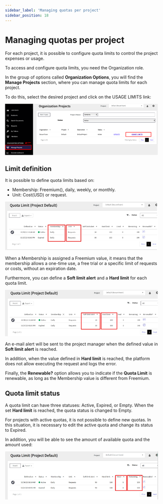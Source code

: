 ```yaml
---
sidebar_label: 'Managing quotas per project'
sidebar_position: 18
---
```


# Managing quotas per project

For each project, it is possible to configure quota limits to control the project expenses or usage. 

To access and configure quota limits, you need the Organization role.

In the group of options called **Organization Options**, you will find the **Manage Projects** section, where you can manage quota 
limits for each project.

To do this, select the desired project and click on the USAGE LIMITS link:

![image](https://github.com/genexus-books/Saia/blob/4f821949d53e8c80233ea10e125cb6745ae14c57/saia-docs/assets/images/Usage_limits_1.png?raw=true)

## Limit definition

It is possible to define quota limits based on:

*	Membership: Freemium(), daily, weekly, or monthly.
* Unit: Cost(USD) or request.

![image](https://github.com/genexus-books/Saia/blob/4f821949d53e8c80233ea10e125cb6745ae14c57/saia-docs/assets/images/Membership_Unit_2.png?raw=true)

When a Membership is assigned a Freemium value, it means that the membership allows a one-time use, a free trial or a specific
limit of requests or costs, without an expiration date.

Furthermore, you can define a **Soft limit alert** and a **Hard limit** for each quota limit.  

![image](https://github.com/genexus-books/Saia/blob/4f821949d53e8c80233ea10e125cb6745ae14c57/saia-docs/assets/images/SoftLimit_HardLimit_3.png?raw=true)

An e-mail alert will be sent to the project manager when the defined value in **Soft limit alert** is reached.

In addition, when the value defined in **Hard limit** is reached, the platform does not allow executing the request and logs 
the error.

Finally, the **Renewable?** option allows you to indicate if the **Quota Limit** is renewable, as long as the Membership value is 
different from Freemium.

## Quota limit status

A quota limit can have three statuses: Active, Expired, or Empty. When the set **Hard limit** is reached, the quota status is 
changed to Empty.

For projects with active quotas, it is not possible to define new quotas. In this situation, it is necessary to edit the 
active quota and change its status to Expired. 

In addition, you will be able to see the amount of available quota and the amount used:

![image](https://github.com/genexus-books/Saia/blob/4f821949d53e8c80233ea10e125cb6745ae14c57/saia-docs/assets/images/Used_Remaining_4.png?raw=true)
